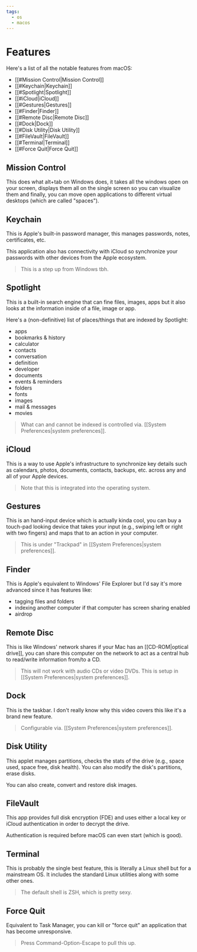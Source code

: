 ```yaml
---
tags:
  - os
  - macos
---
```

# Features

Here's a list of all the notable features from macOS:

- [[#Mission Control|Mission Control]]
- [[#Keychain|Keychain]]
- [[#Spotlight|Spotlight]]
- [[#iCloud|iCloud]]
- [[#Gestures|Gestures]]
- [[#Finder|Finder]]
- [[#Remote Disc|Remote Disc]]
- [[#Dock|Dock]]
- [[#Disk Utility|Disk Utility]]
- [[#FileVault|FileVault]]
- [[#Terminal|Terminal]]
- [[#Force Quit|Force Quit]]

## Mission Control

This does what alt+tab on Windows does, it takes all the windows open on your screen, displays them all on the single screen so you can visualize them and finally, you can move open applications to different virtual desktops (which are called "spaces").

## Keychain

This is Apple's built-in password manager, this manages passwords, notes, certificates, etc.

This application also has connectivity with iCloud so synchronize your passwords with other devices from the Apple ecosystem.

>This is a step up from Windows tbh.

## Spotlight

This is a built-in search engine that can fine files, images, apps but it also looks at the information inside of a file, image or app.

Here's a (non-definitive) list of places/things that are indexed by Spotlight:

- apps
- bookmarks & history
- calculator
- contacts
- conversation
- definition
- developer
- documents
- events & reminders
- folders
- fonts
- images
- mail & messages
- movies

>What can and cannot be indexed is controlled via. [[System Preferences|system preferences]].

## iCloud

This is a way to use Apple's infrastructure to synchronize key details such as calendars, photos, documents, contacts, backups, etc. across any and all of your Apple devices.

>Note that this is integrated into the operating system.

## Gestures

This is an hand-input device which is actually kinda cool, you can buy a touch-pad looking device that takes your input (e.g., swiping left or right with two fingers) and maps that to an action in your computer.

>This is under "Trackpad" in [[System Preferences|system preferences]].

## Finder

This is Apple's equivalent to Windows' File Explorer but I'd say it's more advanced since it has features like:

- tagging files and folders
- indexing another computer if that computer has screen sharing enabled
- airdrop

## Remote Disc

This is like Windows' network shares if your Mac has an [[CD-ROM|optical drive]], you can share this computer on the network to act as a central hub to read/write information from/to a CD.

>This will not work with audio CDs or video DVDs.
>This is setup in [[System Preferences|system preferences]].

## Dock

This is the taskbar. I don't really know why this video covers this like it's a brand new feature.

>Configurable via. [[System Preferences|system preferences]].

## Disk Utility

This applet manages partitions, checks the stats of the drive (e.g., space used, space free, disk health). You can also modify the disk's partitions, erase disks.

You can also create, convert and restore disk images.

## FileVault

This app provides full disk encryption (FDE) and uses either a local key or iCloud authentication in order to decrypt the drive.

Authentication is required before macOS can even start (which is good).

## Terminal

This is probably the single best feature, this is literally a Linux shell but for a mainstream OS. It includes the standard Linux utilities along with some other ones.

>The default shell is ZSH, which is pretty sexy.

## Force Quit

Equivalent to Task Manager, you can kill or "force quit" an application that has become unresponsive.

>Press Command-Option-Escape to pull this up.
